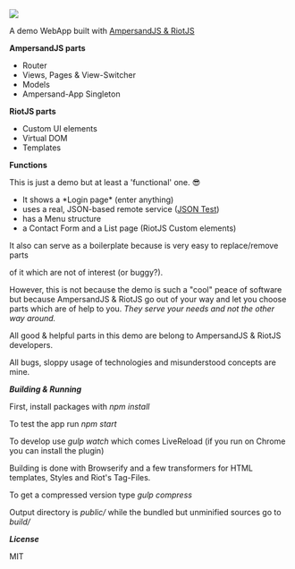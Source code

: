 <img src="http://r13.imgup.net/amoklaufa0f9.png">

A demo WebApp built with <a href="https://ampersandjs.com" target="_blank">AmpersandJS & <a href="https://muut.com/riotjs" target="_blank">RiotJS</a>



**AmpersandJS parts**
<ul>
  <li>Router</li>
  <li>Views, Pages & View-Switcher</li>
  <li>Models</li>
  <li>Ampersand-App Singleton</li>
</ul>

**RiotJS parts**
<ul>
  <li>Custom UI elements</li>
  <li>Virtual DOM</li>
  <li>Templates</li>
</ul>


**Functions**

This is just a demo but at least a 'functional' one. :sunglasses:

<ul>
  <li>It shows a *Login page* (enter anything)</li>
  <li>uses a real, JSON-based remote service (<a href="http://www.jsontest.com" target="_blank">JSON Test</a>)</li>
  <li>has a Menu structure</li>
  <li>a Contact Form and a List page (RiotJS Custom elements)</li>
</ul>

It also can serve as a boilerplate because is very easy to replace/remove parts

of it which are not of interest (or buggy?).

However, this is not because the demo is such a "cool" peace of software
but because AmpersandJS & RiotJS go out of your way and let you choose parts
which are of help to you. *They serve your needs and not the other way around.*

All good & helpful parts in this demo are belong to AmpersandJS & RiotJS developers.

All bugs, sloppy usage of technologies and misunderstood concepts are mine.

***Building & Running***

First, install packages with *npm install*

To test the app run *npm start*

To develop use *gulp watch* which comes LiveReload (if you run on Chrome you can install the plugin)

Building is done with Browserify and a few transformers for HTML templates, Styles and Riot's Tag-Files.

To get a compressed version type *gulp compress*

Output directory is *public/* while the bundled but unminified sources go to *build/*

***License***

MIT